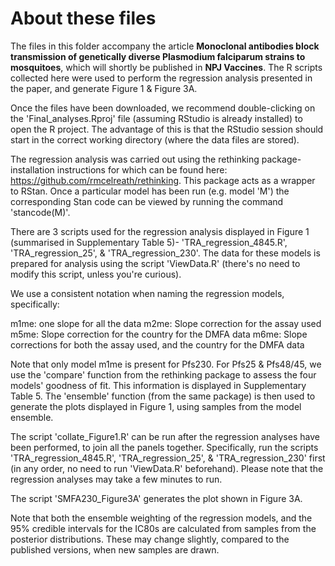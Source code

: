# About these files

The files in this folder accompany the article **Monoclonal antibodies block transmission of genetically diverse Plasmodium falciparum strains to mosquitoes**, which will shortly be published in **NPJ Vaccines**. The R scripts collected here were used to perform the regression analysis presented in the paper, and generate Figure 1 & Figure 3A. 

Once the files have been downloaded, we recommend double-clicking on the 'Final_analyses.Rproj' file (assuming RStudio is already installed) to open the R project. The advantage of this is that the RStudio session should start in the correct working directory (where the data files are stored). 

The regression analysis was carried out using the rethinking package- installation instructions for which can be found here: https://github.com/rmcelreath/rethinking. This package acts as a wrapper to RStan. Once a particular model has been run (e.g. model 'M') the corresponding Stan code can be viewed by running the command 'stancode(M)'.

There are 3 scripts used for the regression analysis displayed in Figure 1 (summarised in Supplementary Table 5)- 'TRA_regression_4845.R', 'TRA_regression_25', & 'TRA_regression_230'. The data for these models is prepared for analysis using the script 'ViewData.R' (there's no need to modify this script, unless you're curious). 

We use a consistent notation when naming the regression models, specifically: 

m1me: one slope for all the data
m2me: Slope correction for the assay used
m5me: Slope correction for the country for the DMFA data
m6me: Slope corrections for both the assay used, and the country for the DMFA data

Note that only model m1me is present for Pfs230. For Pfs25 & Pfs48/45, we use the 'compare' function from the rethinking package to assess the four models' goodness of fit. This information is displayed in Supplementary Table 5. The 'ensemble' function (from the same package) is then used to generate the plots displayed in Figure 1, using samples from the model ensemble.

The script 'collate_Figure1.R' can be run after the regression analyses have been performed, to join all the panels together. Specifically, run the scripts 'TRA_regression_4845.R', 'TRA_regression_25', & 'TRA_regression_230' first (in any order, no need to run 'ViewData.R' beforehand). Please note that the regression analyses may take a few minutes to run.

The script 'SMFA230_Figure3A' generates the plot shown in Figure 3A.

Note that both the ensemble weighting of the regression models, and the 95% credible intervals for the IC80s are calculated from samples from the posterior distributions. These may change slightly, compared to the published versions, when new samples are drawn.
